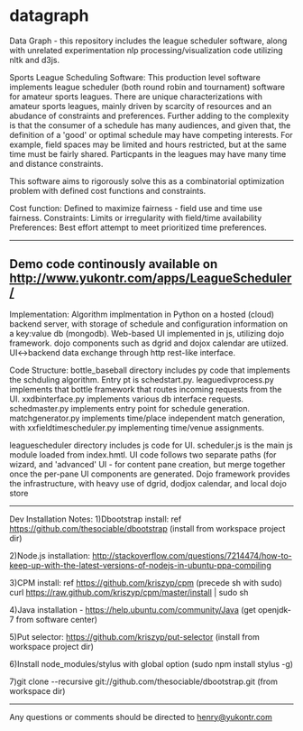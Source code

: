 datagraph
=========

Data Graph - this repository includes the league scheduler software, along with unrelated experimentation nlp processing/visualization code utilizing nltk and d3js.

Sports League Scheduling Software:
This production level software implements league scheduler (both round robin and tournament) software for amateur sports leagues.  There are unique characterizations with amateur sports leagues, mainly driven by scarcity of resources and an abudance of constraints and preferences.  Further adding to the complexity is that the consumer of a schedule has many audiences, and given that, the definition of a 'good' or optimal schedule may have competing interests.  For example, field spaces may be limited and hours restricted, but at the same time must be fairly shared.  Particpants in the leagues may have many time and distance constraints.  

This software aims to rigorously solve this as a combinatorial optimization problem with defined cost functions and constraints.

Cost function:  Defined to maximize fairness - field use and time use fairness.
Constraints: Limits or irregularity with field/time availability
Preferences: Best effort attempt to meet prioritized time preferences.

-------------
Demo code continously available on http://www.yukontr.com/apps/LeagueScheduler/
--------------
Implementation:
Algorithm implmentation in Python on a hosted (cloud) backend server, with storage of schedule and configuration information on a key:value db (mongodb).  Web-based UI implemented in js, utilizing dojo framework.  dojo components such as dgrid and dojox calendar are utiized.  UI<->backend data exchange through http rest-like interface.

Code Structure:
bottle_baseball directory includes py code that implements the schduling algorithm.  Entry pt is schedstart.py.  leaguedivprocess.py implements that bottle framework that routes incoming requests from the UI.  xxdbinterface.py implements various db interface requests.  schedmaster.py implements entry point for schedule generation.  matchgenerator.py implements time/place independent match generation, with xxfieldtimescheduler.py implementing time/venue assignments.

leaguescheduler directory includes js code for UI.  scheduler.js is the main js module loaded from index.hmtl.  UI code follows two separate paths (for wizard, and 'advanced' UI - for content pane creation, but merge together once the per-pane UI components are generated.  Dojo framework provides the infrastructure, with heavy use of dgrid, dodjox calendar, and local dojo store

------------

Dev Installation Notes:
1)Dbootstrap install: ref https://github.com/thesociable/dbootstrap (install from workspace project dir)

2)Node.js installation: http://stackoverflow.com/questions/7214474/how-to-keep-up-with-the-latest-versions-of-nodejs-in-ubuntu-ppa-compiling

3)CPM install: ref https://github.com/kriszyp/cpm  (precede sh with sudo) curl https://raw.github.com/kriszyp/cpm/master/install | sudo sh

4)Java installation - https://help.ubuntu.com/community/Java  (get openjdk-7 from software center)

5)Put selector: https://github.com/kriszyp/put-selector (install from workspace project dir)

6)Install node_modules/stylus with global option (sudo npm install stylus -g)

7)git clone --recursive git://github.com/thesociable/dbootstrap.git (from workspace dir)

-------------------------
Any questions or comments should be directed to henry@yukontr.com

